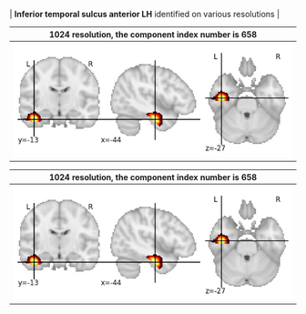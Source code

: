


| **Inferior temporal sulcus anterior LH** identified on various resolutions |

| 1024 resolution, the component index number is 658|  
|:---:|  
| ![Component 1024](../1024/final/658.jpg "From component 1024: Inferior temporal sulcus anterior LH") |

| 1024 resolution, the component index number is 658|  
|:---:|  
| ![Component 1024](../1024/final/658.jpg "From component 1024: Inferior temporal sulcus anterior LH") |